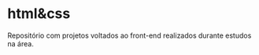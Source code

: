 <H1> html&css</H1>
Repositório com projetos voltados ao front-end realizados durante estudos na área.

